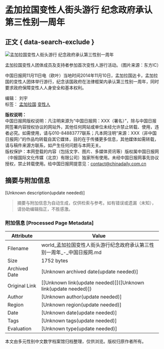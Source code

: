 # 孟加拉国变性人街头游行 纪念政府承认第三性别一周年

## 正文 { data-search-exclude }


![孟加拉国变性人街头游行 纪念政府承认第三性别一周年](../../img/attachement/jpg/site1/20141111/0013729e431915cb97cf35.jpg)

孟加拉国变性人团体成员及支持者参加首次变性人游行活动。（图片来源：东方IC）

中国日报网11月11日电（欧叶）当地时间2014年11月10日，孟加拉国达卡，孟加拉国的变性人团体举行游行，纪念该国政府在法律框架内承认第三性别一周年，同时要求政府保障变性人人身安全和基本权利。

编辑： 刘宇  
标签： [孟加拉国](http://search.chinadaily.com.cn/searchcn.jsp?searchText=%E5%AD%9F%E5%8A%A0%E6%8B%89%E5%9B%BD) [变性人](http://search.chinadaily.com.cn/searchcn.jsp?searchText=%E5%8F%98%E6%80%A7%E4%BA%BA)

**版权说明：**   
中国日报网版权说明：凡注明来源为“中国日报网：XXX（署名）”，除与中国日报网签署内容授权协议的网站外，其他任何网站或单位未经允许禁止转载、使用，违者必究。如需使用，请与010-84883777联系；凡本网注明“来源：XXX（非中国日报网）”的作品均转载自其它媒体，目的在于传播更多信息，其他媒体如需转载，请与稿件来源方联系，如产生任何问题与本网无关。  
版权保护：本网登载的内容（包括文字、图片、多媒体资讯等）版权属中国日报网（中报国际文化传媒（北京）有限公司）独家所有使用。未经中国日报网事先协议授权，禁止转载使用。给中国日报网提意见：contact@chinadaily.com.cn
<!-- tcd_original_link https://world.chinadaily.com.cn/2014-11/11/content_18895956.htm -->


## 摘要与附加信息

<!-- tcd_abstract -->
[Unknown description(update needed)]
<!-- tcd_abstract_end -->

> 摘要与附加信息为自动生成，仅供检索与参考。如有错误或遗漏（未知），请协助编辑指正，不胜感激。

### 附加信息 [Processed Page Metadata]

| Attribute       | Value                                  |
|-----------------|----------------------------------------|
| Filename        | world_孟加拉国变性人街头游行纪念政府承认第三性别一周年_-_中国日报网.md                             |
| Size            | 1752 bytes                           |
| Archived Date   | [Unknown archived date(update needed)]                             |
| Original Link   | [[Unknown link(update needed)]]([Unknown link(update needed)])                       |
| Author          | [Unknown author(update needed)]                               |
| Region          | [Unknown region(update needed)]                               |
| Date            | [Unknown date(update needed)]                                 |
| Tags            | [Unknown tags(update needed)]                                 |
| Evaluation            | [Unknown type(update needed)]                                 |
<!-- tcd_table_end -->

本文由多元性别中文数字档案馆归档整理，仅供浏览。版权归原作者所有。
